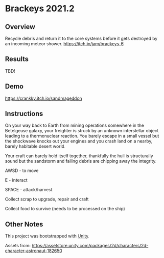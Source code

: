 # Brackeys 2021.2

## Overview
Recycle debris and return it to the core systems before it gets destroyed by an incoming meteor shower.
https://itch.io/jam/brackeys-6

## Results

TBD!

## Demo
https://crankky.itch.io/sandmageddon

## Instructions
On your way back to Earth from mining operations somewhere in the Betelgeuse galaxy, your freighter is struck by an unknown interstellar object leading to a thermonuclear reaction. You barely escape in a small vessel but the shockwave knocks out your engines and you crash land on a nearby, barely habitable desert world.

Your craft can barely hold itself together, thankfully the hull is structurally sound but the sandstorm and falling debris are chipping away the integrity. 

AWSD - to move

E - interact

SPACE - attack/harvest

Collect scrap to upgrade, repair and craft

Collect food to survive (needs to be processed on the ship)



## Other Notes
This project was bootstrapped with [Unity](https://unity.com/).

Assets from: https://assetstore.unity.com/packages/2d/characters/2d-character-astronaut-182650
